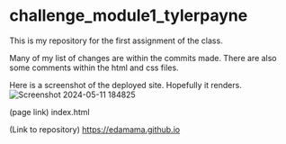 # challenge_module1_tylerpayne
This is my repository for the first assignment of the class.

Many of my list of changes are within the commits made. There are also some comments within the html and css files. 

Here is a screenshot of the deployed site. Hopefully it renders.
![Screenshot 2024-05-11 184825](https://github.com/edamama/challenge_module1_tylerpayne/assets/169082073/b259fb4f-6baf-4efe-a60e-b85c39ec3913)

(page link) index.html

(Link to repository) https://edamama.github.io

